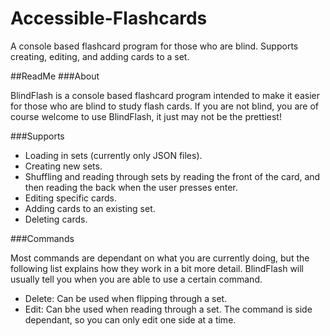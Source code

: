 # Accessible-Flashcards
A console based flashcard program for those who are blind. Supports creating, editing, and adding cards to a set.

##ReadMe
###About
<p>BlindFlash is a console based flashcard program intended to make it easier for those who are blind to study flash cards. If you are not blind, you are of course welcome to use BlindFlash, it just may not be the prettiest!</p>

###Supports
- Loading in sets (currently only JSON files).
- Creating new sets.
- Shuffling and reading through sets by reading the front of the card, and then reading the back when the user presses enter.
- Editing specific cards.
- Adding cards to an existing set.
- Deleting cards.

###Commands
<p>Most commands are dependant on what you are currently doing, but the following list explains how they work in a bit more detail. BlindFlash will usually tell you when you are able to use a certain command.</p>

- Delete: Can be used when flipping through a set.
- Edit: Can bhe used when reading through a set. The command is side dependant, so you can only edit one side at a time. 